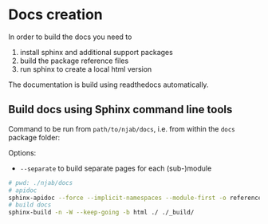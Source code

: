 # Docs creation

In order to build the docs you need to 

  1. install sphinx and additional support packages
  2. build the package reference files
  3. run sphinx to create a local html version

The documentation is build using readthedocs automatically.

## Build docs using Sphinx command line tools

Command to be run from `path/to/njab/docs`, i.e. from within the `docs` package folder: 

Options:
  - `--separate` to build separate pages for each (sub-)module

```bash	
# pwd: ./njab/docs
# apidoc
sphinx-apidoc --force --implicit-namespaces --module-first -o reference ../src/njab
# build docs
sphinx-build -n -W --keep-going -b html ./ ./_build/
```